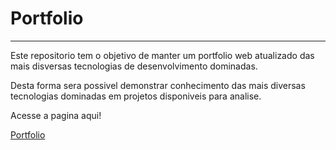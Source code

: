 # Portfolio #
---
Este repositorio tem o objetivo de manter um portfolio web atualizado das mais disversas tecnologias de desenvolvimento dominadas.

Desta forma sera possivel demonstrar conhecimento das mais diversas tecnologias dominadas em projetos disponiveis para analise.

Acesse a pagina aqui!

[Portfolio](https://lucianolpsf.github.io/portfolio/)